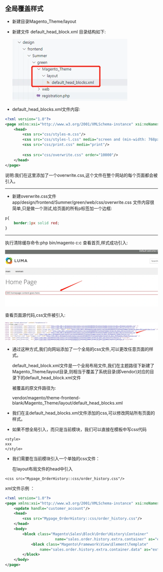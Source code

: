 ## 全局覆盖样式

- 新建目录Magento_Theme/layout

- 新建文件 default_head_block.xml
  目录结构如下:

  ![](images/6.webp)

- default_head_blocks.xml文件内容:

```xml
<?xml version="1.0"?>
<page xmlns:xsi="http://www.w3.org/2001/XMLSchema-instance" xsi:noNamespaceSchemaLocation="urn:magento:framework:View/Layout/etc/page_configuration.xsd">
    <head>
        <css src="css/styles-m.css"/>
        <css src="css/styles-l.css" media="screen and (min-width: 768px)"/>
        <css src="css/print.css" media="print"/>
        
        <css src="css/overwrite.css" order="10000"/>
    </head>
</page>
```

说明:我们在这里添加了一个overwrite.css,这个文件在整个网站的每个页面都会被引入。

------

- 新建overwrite.css文件
  app/design/frontend/Summer/green/web/css/overwrite.css
  文件内容很简单,只是做一个测试,给页面的所有p标签加一个边框:

```css
p{
    border:1px solid red;
}
```

------

执行清除缓存命令:php bin/magento c:c
查看首页,样式成功引入:

<img src="images/7.webp" style="zoom:50%;" />

 查看页面源代码,css文件被引入: 

![](images/8.webp)

- 通过这种方式,我们向网站添加了一个全局的css文件,可以更改任意页面的样式。

  default_head_block.xml文件是一个全局布局文件,我们在主题路径下新建了Magento_Theme/layout目录,则相当于覆盖了系统目录(即vendor)对应的目录下的default_head_block.xml文件

  被覆盖的原文件路径为:

  vendor/magento/theme-frontend-blank/Magento_Theme/layout/default_head_blocks.xml

- 我们在主default_head_blocks.xml文件添加的css,可以修改网站所有页面的样式。

- 如果不想全局引入，而只是当前模块，我们可以直接在模板中写css代码

```
<style>
xxx
</style>
```

- 我们需要在当前模块引入一个单独的css文件：

  在layout布局文件的head中引入

```
<css src="Mypage_OrderHistory::css/order_history.css"/>
```

xml文件示例 ：

```xml
<?xml version="1.0"?>
<page xmlns:xsi="http://www.w3.org/2001/XMLSchema-instance" xsi:noNamespaceSchemaLocation="urn:magento:framework:View/Layout/etc/page_configuration.xsd">
    <update handle="customer_account"/>
    <head>
        <css src="Mypage_OrderHistory::css/order_history.css"/>
    </head>
    <body>
        <block class="Magento\Sales\Block\Order\History\Container"
                       name="sales.order.history.extra.container" as="extra.container">
            <block class="Magento\Framework\View\Element\Template"
                name="sales.order.history.extra.container.data" as="extra.container.data"/>
        </block>
    </body>
</page>
```